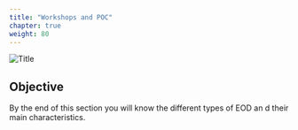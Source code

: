 ```yaml
---
title: "Workshops and POC"
chapter: true
weight: 80
---
```


![Title](/images/POC.PNG)

## Objective

By the end of this section you will know the different types of EOD an d their main characteristics.

